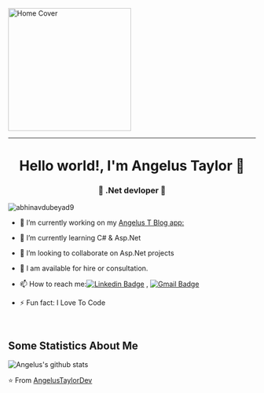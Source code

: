 <link rel="stylesheet" href="https://use.fontawesome.com/releases/v5.15.4/css/all.css" integrity="sha384-DyZ88mC6Up2uqS4h/KRgHuoeGwBcD4Ng9SiP4dIRy0EXTlnuz47vAwmeGwVChigm" crossorigin="anonymous">

<img src="https://media-exp1.licdn.com/dms/image/C4E16AQHHypvNcvIZLA/profile-displaybackgroundimage-shrink_350_1400/0/1644296465113?e=1649894400&v=beta&t=3ECyFgFQjQiDch6gjz0fy2A-Alb0o-Kjrt6IDXDAfks" height="250" alt="Home Cover">
<hr>
<h1 align="center"> Hello world!, I'm Angelus Taylor 👋 </h1>
<h3 align="center">🚀 .Net devloper 🚀</h3>

<p align="left"> <img src="https://komarev.com/ghpvc/?username=abhinavdubeyad9" alt="abhinavdubeyad9" /> </p>

- 🔭 I’m currently working on my <a href="https://github.com/AngelusTaylorDev/AngelusTBlog">Angelus T Blog app:</a>
- 🌱 I’m currently learning C# & Asp.Net 
- 👯 I’m looking to collaborate on Asp.Net projects
- 💬 I am available for hire or consultation.
- 📫 How to reach me:[![Linkedin Badge](https://img.shields.io/badge/-LinkedIn-blue?style=flat-square&logo=Linkedin&logoColor=white&link=)](https://www.linkedin.com/in/andytaylor3000/) 
, [![Gmail Badge](https://img.shields.io/badge/-Gmail-c14438?style=flat-square&logo=Gmail&logoColor=white&link=mailto:shuklaraghav321.com)](mailto:andysainttaylor@gmail.com)

- ⚡ Fun fact: I Love To Code <i class="fas fa-code" style="width: 10px;"></i>

<br/>

## Some Statistics About Me
![Angelus's github stats](https://github-readme-stats.vercel.app/api?username=AngelusTaylorDev&&show_icons=true&title_color=ffffff&icon_color=bb2acf&text_color=daf7dc&bg_color=151515)<br>

⭐️ From [AngelusTaylorDev](https://github.com/AngelusTaylorDev)